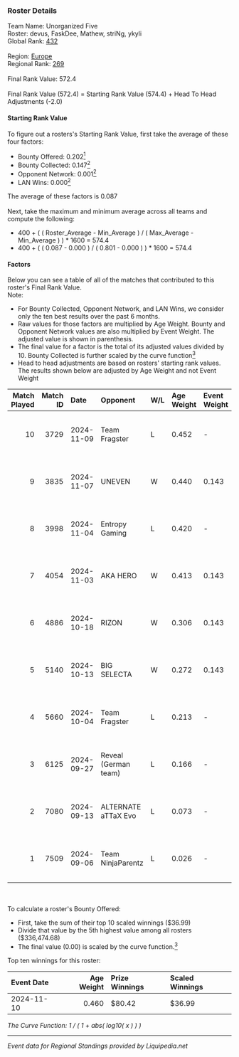 ### Roster Details<br />
Team Name: Unorganized Five<br />
Roster: devus, FaskDee, Mathew, striNg, ykyli<br />
Global Rank: [432](../standings_global.md)<br />
<br />
Region: [Europe]( ../standings_europe.md)<br />
Regional Rank: [269]( ../standings_europe.md)<br />
<br />
Final Rank Value:  572.4<br />
<br />
Final Rank Value (572.4) = Starting Rank Value (574.4) + Head To Head Adjustments (-2.0)<br />

#### Starting Rank Value<br />
To figure out a rosters's Starting Rank Value, first take the average of these four factors:<br />
- Bounty Offered: 0.202[<sup>1</sup>](#table2)
- Bounty Collected: 0.147[<sup>2</sup>](#table1)
- Opponent Network: 0.001[<sup>2</sup>](#table1)
- LAN Wins: 0.000[<sup>2</sup>](#table1)

The average of these factors is 0.087<br />
<br />
Next, take the maximum and minimum average across all teams and compute the following:<br />
- 400 + ( ( Roster_Average - Min_Average ) / ( Max_Average - Min_Average ) ) * 1600 = 574.4
- 400 + ( ( 0.087 - 0.000 ) / ( 0.801 - 0.000 ) ) * 1600 = 574.4


#### Factors<br />
Below you can see a table of all of the matches that contributed to this roster's Final Rank Value.<br />
Note:<br />

- For Bounty Collected, Opponent Network, and LAN Wins, we consider only the ten best results over the past 6 months.
- Raw values for those factors are multiplied by Age Weight. Bounty and Opponent Network values are also multiplied by Event Weight. The adjusted value is shown in parenthesis.
- The final value for a factor is the total of its adjusted values divided by 10. Bounty Collected is further scaled by the curve function[<sup>3</sup>](#curveFunction)
- Head to head adjustments are based on rosters' starting rank values. The results shown below are adjusted by Age Weight and not Event Weight
<span id="table1"></span><br />


| Match Played | Match ID | Date       | Opponent             | W/L | Age Weight | Event Weight | Bounty Collected | Opponent Network | LAN Wins  | H2H Adj. | Roster                                |
| -: | -: | :- | :- | :- | :- | :- | :- | :- | :- | -: | :- |
|           10 |     3729 | 2024-11-09 | Team Fragster        | L   | 0.452      | -            | -                | -                | -         |    -6.53 | devus, FaskDee, Mathew, striNg, ykyli |
|            9 |     3835 | 2024-11-07 | UNEVEN               | W   | 0.440      | 0.143        | 0.000 (0.000)    | 0.009 (0.001)    | 0 (0.000) |     4.58 | devus, FaskDee, Mathew, striNg, ykyli |
|            8 |     3998 | 2024-11-04 | Entropy Gaming       | L   | 0.420      | -            | -                | -                | -         |    -6.89 | devus, FaskDee, Mathew, striNg, ykyli |
|            7 |     4054 | 2024-11-03 | AKA HERO             | W   | 0.413      | 0.143        | 0.000 (0.000)    | 0.062 (0.004)    | 0 (0.000) |     6.83 | devus, FaskDee, Mathew, striNg, ykyli |
|            6 |     4886 | 2024-10-18 | RIZON                | W   | 0.306      | 0.143        | 0.000 (0.000)    | 0.000 (0.000)    | 0 (0.000) |     2.58 | devus, FaskDee, Mathew, striNg, ykyli |
|            5 |     5140 | 2024-10-13 | BIG SELECTA          | W   | 0.272      | 0.143        | 0.000 (0.000)    | 0.049 (0.002)    | 0 (0.000) |     4.23 | devus, FaskDee, Mathew, striNg, ykyli |
|            4 |     5660 | 2024-10-04 | Team Fragster        | L   | 0.213      | -            | -                | -                | -         |    -3.14 | devus, FaskDee, Mathew, striNg, ykyli |
|            3 |     6125 | 2024-09-27 | Reveal (German team) | L   | 0.166      | -            | -                | -                | -         |    -2.20 | devus, FaskDee, Mathew, striNg, ykyli |
|            2 |     7080 | 2024-09-13 | ALTERNATE aTTaX Evo  | L   | 0.073      | -            | -                | -                | -         |    -1.03 | devus, FaskDee, Mathew, striNg, ykyli |
|            1 |     7509 | 2024-09-06 | Team NinjaParentz    | L   | 0.026      | -            | -                | -                | -         |    -0.42 | devus, FaskDee, Mathew, striNg, ykyli |

<br />
<span id="table2"></span><br />
To calculate a roster's Bounty Offered:<br />

- First, take the sum of their top 10 scaled winnings ($36.99)
- Divide that value by the 5th highest value among all rosters ($336,474.68)
- The final value (0.00) is scaled by the curve function.[<sup>3</sup>](#curveFunction)

Top ten winnings for this roster:<br />

| Event Date | Age Weight | Prize Winnings | Scaled Winnings |
| :- | -: | :- | :- |
| 2024-11-10 |      0.460 | $80.42         | $36.99          |


<span id="curveFunction"></span>_The Curve Function: 1 / ( 1 + abs( log10( x ) ) )_<br />

---
_Event data for Regional Standings provided by Liquipedia.net_<br />
